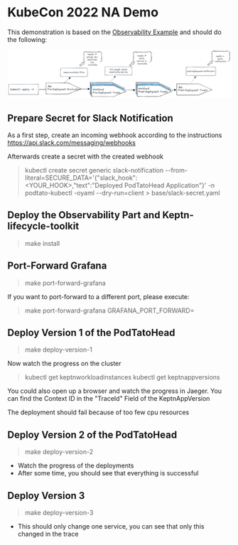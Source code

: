 # KubeCon 2022 NA Demo

This demonstration is based on the [Observability Example](../observability) and should do the following:

![img.png](assets/big-picture.png)

## Prepare Secret for Slack Notification
As a first step, create an incoming webhook according to the instructions
https://api.slack.com/messaging/webhooks

Afterwards create a secret with the created webhook
> kubectl create secret generic slack-notification --from-literal=SECURE_DATA='{"slack_hook":<YOUR_HOOK>,"text":"Deployed PodTatoHead Application"}' -n podtato-kubectl -oyaml --dry-run=client > base/slack-secret.yaml

## Deploy the Observability Part and Keptn-lifecycle-toolkit
> make install

## Port-Forward Grafana
> make port-forward-grafana

If you want to port-forward to a different port, please execute:
> make port-forward-grafana GRAFANA_PORT_FORWARD=<port>

## Deploy Version 1 of the PodTatoHead
> make deploy-version-1

Now watch the progress on the cluster
> kubectl get keptnworkloadinstances
> kubectl get keptnappversions

You could also open up a browser and watch the progress in Jaeger. You can find the Context ID in the "TraceId" Field of the KeptnAppVersion

The deployment should fail because of too few cpu resources

## Deploy Version 2 of the PodTatoHead
> make deploy-version-2

* Watch the progress of the deployments
* After some time, you should see that everything is successful

## Deploy Version 3
> make deploy-version-3

* This should only change one service, you can see that only this changed in the trace
